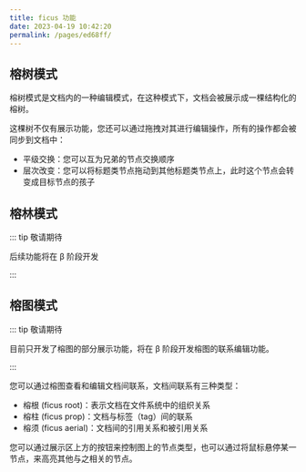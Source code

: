 ```yaml
---
title: ficus 功能
date: 2023-04-19 10:42:20
permalink: /pages/ed68ff/
---
```


## 榕树模式

榕树模式是文档内的一种编辑模式，在这种模式下，文档会被展示成一棵结构化的榕树。

这棵树不仅有展示功能，您还可以通过拖拽对其进行编辑操作，所有的操作都会被同步到文档中：

- 平级交换：您可以互为兄弟的节点交换顺序
- 层次改变：您可以将标题类节点拖动到其他标题类节点上，此时这个节点会转变成目标节点的孩子

## 榕林模式

::: tip 敬请期待

后续功能将在 β 阶段开发

:::

## 榕图模式

::: tip 敬请期待

目前只开发了榕图的部分展示功能，将在 β 阶段开发榕图的联系编辑功能。

:::

您可以通过榕图查看和编辑文档间联系，文档间联系有三种类型：

- 榕根 (ficus root)：表示文档在文件系统中的组织关系
- 榕柱 (ficus prop)：文档与标签（tag）间的联系
- 榕须 (ficus aerial)：文档间的引用关系和被引用关系

您可以通过展示区上方的按钮来控制图上的节点类型，也可以通过将鼠标悬停某一节点，来高亮其他与之相关的节点。